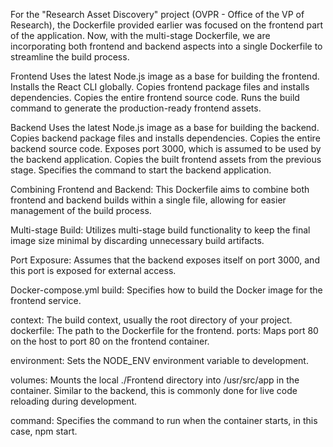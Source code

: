 For the "Research Asset Discovery" project (OVPR - Office of the VP of Research), 
the Dockerfile provided earlier was focused on the frontend part of the application. 
Now, with the multi-stage Dockerfile, we are incorporating both frontend and backend aspects into a single Dockerfile to streamline the build process.

Frontend
Uses the latest Node.js image as a base for building the frontend.
Installs the React CLI globally.
Copies frontend package files and installs dependencies.
Copies the entire frontend source code.
Runs the build command to generate the production-ready frontend assets.

Backend
Uses the latest Node.js image as a base for building the backend.
Copies backend package files and installs dependencies.
Copies the entire backend source code.
Exposes port 3000, which is assumed to be used by the backend application.
Copies the built frontend assets from the previous stage.
Specifies the command to start the backend application.

Combining Frontend and Backend: This Dockerfile aims to combine both frontend and backend builds within a single file, 
allowing for easier management of the build process.

Multi-stage Build: Utilizes multi-stage build functionality to keep the final image size minimal by discarding unnecessary build artifacts.

Port Exposure: Assumes that the backend exposes itself on port 3000, and this port is exposed for external access.

Docker-compose.yml
build: Specifies how to build the Docker image for the frontend service.

context: The build context, usually the root directory of your project.
dockerfile: The path to the Dockerfile for the frontend.
ports: Maps port 80 on the host to port 80 on the frontend container.

environment: Sets the NODE_ENV environment variable to development.

volumes: Mounts the local ./Frontend directory into /usr/src/app in the container. Similar to the backend, this is commonly done for live code reloading during development.

command: Specifies the command to run when the container starts, in this case, npm start.
